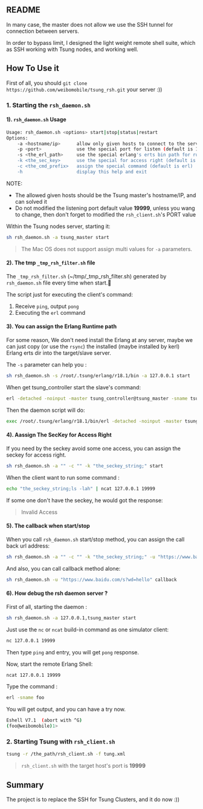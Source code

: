 ## README

In many case, the master does not allow we use the SSH tunnel for connection between servers. 

In order to bypass limit, I designed the light weight remote shell suite, which as SSH working with Tsung nodes, and working well.

## How To Use it

First of all, you should `git clone https://github.com/weibomobile/tsung_rsh.git` your server :))

### 1. Starting the `rsh_daemon.sh`

#### 1). `rsh_daemon.sh` Usage

```bash
Usage: rsh_daemon.sh <options> start|stop|status|restart
Options:
    -a <hostname/ip>      allow only given hosts to connect to the server (default is tsung_master)
    -p <port>             use the special port for listen (default is 19999)
    -s <the_erl_path>     use the special erlang's erts bin path for running erlang (default is blank)
    -k <the_sec_key>      use the special for access right (default is blank)
    -c <the_cmd_prefix>   assign the special command (default is erl)
    -h                    display this help and exit
```

NOTE:

- The allowed given hosts should be the Tsung master's hostname/IP, and can solved it
- Do not modified the listening port default value **19999**, unless you wang to change, then don't forget to modified the `rsh_client.sh`'s PORT value

Within the Tsung nodes server, starting it:

```bash
sh rsh_daemon.sh -a tsung_master start
```

> The Mac OS does not support assign multi values for `-a` parameters.

#### 2). The tmp `_tmp_rsh_filter.sh` file

The `_tmp_rsh_filter.sh` (~/tmp/_tmp_rsh_filter.sh) generated by `rsh_daemon.sh` file every time when start.

The script just for executing the client's command:

1. Receive `ping`, output `pong`
2. Executing the `erl` command

#### 3). You can assign the Erlang Runtime path

For some reason, We don't need install the Erlang at any server, maybe we can just copy (or use the `rsync`) the installed (maybe installed by kerl) Erlang erts dir into the target/slave server.

The `-s` parameter can help you :

```bash
sh rsh_daemon.sh -s /root/.tsung/erlang/r18.1/bin -a 127.0.0.1 start
```

When get tsung_controller start the slave's command:

```bash
erl -detached -noinput -master tsung_controller@tsung_master -sname tsung8@node136 ...
```

Then the daemon script will do:

```bash
exec /root/.tsung/erlang/r18.1/bin/erl -detached -noinput -master tsung_controller@tsung_master -sname tsung8@node136 ...
```

#### 4). Aassign The SecKey for Access Right

If you need by the seckey avoid some one access, you can assign the seckey  for access right.

```bash
sh rsh_daemon.sh -a "" -c "" -k "the_seckey_string;" start
```

When the client want to run some command :

```bash
echo "the_seckey_string;ls -lah" | ncat 127.0.0.1 19999
```

If some one don't have the seckey, he would got the response:

> Invalid Access

#### 5). The callback when start/stop

When you call `rsh_daemon.sh` start/stop method, you can assign the call back url address:

```bash
sh rsh_daemon.sh -a "" -c "" -k "the_seckey_string;" -u "https://www.baidu.com/s?wd=hello" start/stop
```

And also, you can call callback method alone:

```bash
sh rsh_daemon.sh -u "https://www.baidu.com/s?wd=hello" callback
```

#### 6). How debug the rsh daemon server ?

First of all, starting the daemon :

```bash
sh rsh_daemon.sh -a 127.0.0.1,tsung_master start
```

Just use the `nc` or `ncat` build-in command as one simulator client:

```bash
nc 127.0.0.1 19999
```

Then type `ping` and entry, you will get `pong` response.

Now, start the remote Erlang Shell:

```bash
ncat 127.0.0.1 19999
```

Type the command :

```bash
erl -sname foo
```
You will get output, and you can have a try now.

```bash
Eshell V7.1  (abort with ^G)
(foo@weibomobile)1>
```

### 2. Starting Tsung with `rsh_client.sh`

```bash
tsung -r /the_path/rsh_client.sh -f tung.xml
```

> `rsh_client.sh` with the target host's port is **19999**

## Summary

The project is to replace the SSH for Tsung Clusters, and it do now :))

